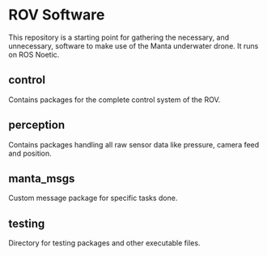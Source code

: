 # ROV Software

This repository is a starting point for gathering the necessary, and unnecessary, software to make use of the Manta underwater drone. It runs on ROS Noetic.

## control

Contains packages for the complete control system of the ROV.

## perception

Contains packages handling all raw sensor data like pressure, camera feed and position.

## manta_msgs

Custom message package for specific tasks done.

## testing

Directory for testing packages and other executable files.
